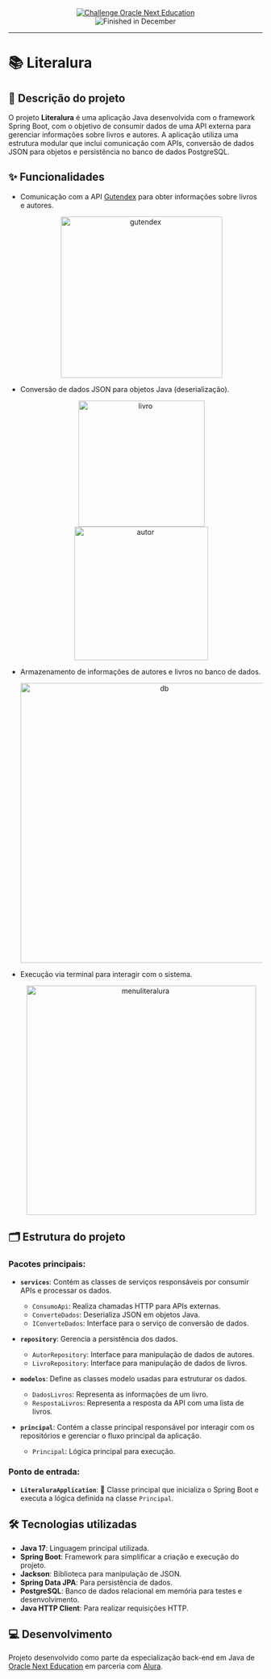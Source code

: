 <div align="center">
  <a href="https://www.oracle.com/br/education/oracle-next-education/">
    <img src="https://img.shields.io/badge/challenge-oracle%20next%20education-blue" alt="Challenge Oracle Next Education">
  </a>
</div>
<div align="center">
    <img src="https://img.shields.io/badge/finished-december-green" alt="Finished in December">
</div>

---

# 📚 Literalura

## 📝 Descrição do projeto

O projeto **Literalura** é uma aplicação Java desenvolvida com o framework Spring Boot, com o objetivo de consumir dados de uma API externa para gerenciar informações sobre livros e autores. A aplicação utiliza uma estrutura modular que inclui comunicação com APIs, conversão de dados JSON para objetos e persistência no banco de dados PostgreSQL.

## ✨ Funcionalidades

- Comunicação com a API [Gutendex](https://gutendex.com) para obter informações sobre livros e autores.

  <div align="center">
    <a href="https://gutendex.com" target="_blank">
      <img width="320" alt="gutendex" src="https://github.com/user-attachments/assets/c70eacd3-182a-4a12-86ad-c9170c90eda9" />
    </a>
  </div>

- Conversão de dados JSON para objetos Java (deserialização).

  <div align="center">
    <img width="250" alt="livro" src="https://github.com/user-attachments/assets/5fb89a0c-bbdd-4953-8974-98bca1c23848" />
    <img width="265" alt="autor" src="https://github.com/user-attachments/assets/5251fe9a-35d9-4674-9a3f-7a13dc5f1b9f" />
  </div>

- Armazenamento de informações de autores e livros no banco de dados.

  <div align="center">
    <img width="555" alt="db" src="https://github.com/user-attachments/assets/408c9b4d-0deb-44b2-bc26-9b3d0257aa4f" />
  </div>

- Execução via terminal para interagir com o sistema.

  <div align="center">
    <img width="455" alt="menuliteralura" src="https://github.com/user-attachments/assets/290c84e0-3dca-45ff-9c88-4dd1150bec6a" />
  </div>


## 🗂️ Estrutura do projeto

### Pacotes principais:

- **`services`**: Contém as classes de serviços responsáveis por consumir APIs e processar os dados.
  - `ConsumoApi`: Realiza chamadas HTTP para APIs externas.
  - `ConverteDados`: Deserializa JSON em objetos Java.
  - `IConverteDados`: Interface para o serviço de conversão de dados.

- **`repository`**: Gerencia a persistência dos dados.
  - `AutorRepository`: Interface para manipulação de dados de autores.
  - `LivroRepository`: Interface para manipulação de dados de livros.

- **`modelos`**: Define as classes modelo usadas para estruturar os dados.
  - `DadosLivros`: Representa as informações de um livro.
  - `RespostaLivros`: Representa a resposta da API com uma lista de livros.

- **`principal`**: Contém a classe principal responsável por interagir com os repositórios e gerenciar o fluxo principal da aplicação.
  - `Principal`: Lógica principal para execução.

### Ponto de entrada:
- **`LiteraluraApplication`**: 🚀 Classe principal que inicializa o Spring Boot e executa a lógica definida na classe `Principal`.

## 🛠️ Tecnologias utilizadas

- **Java 17**: Linguagem principal utilizada.
- **Spring Boot**: Framework para simplificar a criação e execução do projeto.
- **Jackson**: Biblioteca para manipulação de JSON.
- **Spring Data JPA**: Para persistência de dados.
- **PostgreSQL**: Banco de dados relacional em memória para testes e desenvolvimento.
- **Java HTTP Client**: Para realizar requisições HTTP.

## 💻 Desenvolvimento

Projeto desenvolvido como parte da especialização back-end em Java de [Oracle Next Education](https://www.oracle.com/br/education/oracle-next-education/) em parceria com [Alura](https://www.alura.com.br/).
